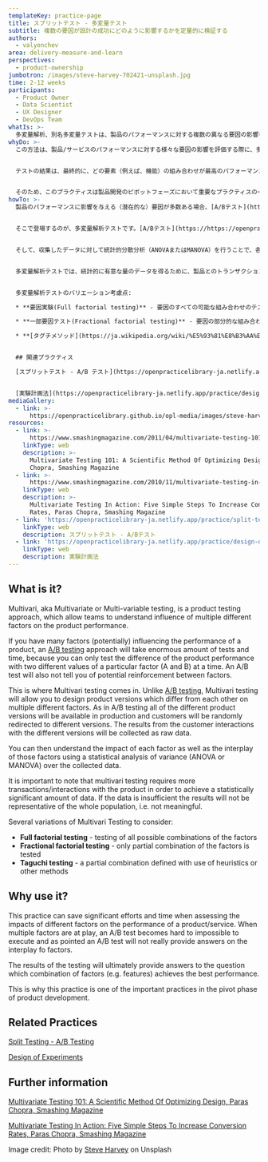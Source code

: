 ```yaml
---
templateKey: practice-page
title: スプリットテスト - 多変量テスト
subtitle: 複数の要因が設計の成功にどのように影響するかを定量的に検証する
authors:
  - valyonchev
area: delivery-measure-and-learn
perspectives:
  - product-ownership
jumbotron: /images/steve-harvey-702421-unsplash.jpg
time: 2-12 weeks
participants:
  - Product Owner
  - Data Scientist
  - UX Designer
  - DevOps Team
whatIs: >-
  多変量解析、別名多変量テストは、製品のパフォーマンスに対する複数の異なる要因の影響を知るための製品テストアプローチです。
whyDo: >-
  この方法は、製品/サービスのパフォーマンスに対する様々な要因の影響を評価する際に、多大な労力と時間を節約することができます。複数の要因が絡むと、A/Bテストの実行は難しいか不可能になり、A/Bテストでは要因の相互作用について本当の意味で答えを出すことはできません。


  テストの結果は、最終的に、どの要素（例えば、機能）の組み合わせが最高のパフォーマンスを達成するのかという問いに対する答えを提供するでしょう。


  そのため、このプラクティスは製品開発のピボットフェーズにおいて重要なプラクティスの一つとなっています。
howTo: >-
  製品のパフォーマンスに影響を与える（潜在的な）要因が多数ある場合、[A/Bテスト](https://https://openpracticelibrary-ja.netlify.app/practice/split-testing-a-b-testing/)のアプローチでは、一度に特定の要因（AとB）の2つの異なる値でしか製品性能の違いをテストできないため、膨大なテストと時間が必要になります。また、A/Bテストでは、要因間の相互強化の可能性を知ることはできません。


  そこで登場するのが、多変量解析テストです。[A/Bテスト](https://https://openpracticelibrary-ja.netlify.app/practice/split-testing-a-b-testing/)とは異なり、多変量解析テストでは、複数の異なる要因ごとに複数の異なる製品バージョンを設計することができます。A/Bテストと同様に、すべての異なる製品バージョンが本番環境で稼働し、顧客はランダムに異なるバージョンにリダイレクトされます。異なるバージョンでの顧客とのやりとりの結果は、生データとして収集されます。


  そして、収集したデータに対して統計的分散分析（ANOVAまたはMANOVA）を行うことで、各要因の影響や、それらの要因の相互作用を理解することができます。


  多変量解析テストでは、統計的に有意な量のデータを得るために、製品とのトランザクションやインタラクションを増やす必要性に注意することが重要です。データが不十分な場合、結果は母集団全体を代表するものではなく、すなわち意味のないものとなります。


  多変量解析テストのバリエーション考慮点:

  * **要因実験(Full factorial testing)** - 要因のすべての可能な組み合わせのテスト

  * **一部要因テスト(Fractional factorial testing)** - 要因の部分的な組み合わせのみをテスト

  * **[タグチメソッド](https://ja.wikipedia.org/wiki/%E5%93%81%E8%B3%AA%E5%B7%A5%E5%AD%A6)(Taguchi testing)** - ヒューリスティックや他の方法を用いて定義された部分的な組み合わせ


  ## 関連プラクティス

  [スプリットテスト - A/B テスト](https://openpracticelibrary-ja.netlify.app/practice/split-testing-a-b-testing/)


  [実験計画法](https://openpracticelibrary-ja.netlify.app/practice/design-of-experiments/)
mediaGallery:
  - link: >-
      https://openpracticelibrary.github.io/opl-media/images/steve-harvey-702421-unsplash.jpg
resources:
  - link: >-
      https://www.smashingmagazine.com/2011/04/multivariate-testing-101-a-scientific-method-of-optimizing-design/
    linkType: web
    description: >-
      Multivariate Testing 101: A Scientific Method Of Optimizing Design, Paras
      Chopra, Smashing Magazine 
  - link: >-
      https://www.smashingmagazine.com/2010/11/multivariate-testing-in-action-five-simple-steps-to-increase-conversion-rates/
    linkType: web
    description: >-
      Multivariate Testing In Action: Five Simple Steps To Increase Conversion
      Rates, Paras Chopra, Smashing Magazine
  - link: 'https://openpracticelibrary-ja.netlify.app/practice/split-testing-a-b-testing/'
    linkType: web
    description: スプリットテスト - A/Bテスト
  - link: 'https://openpracticelibrary-ja.netlify.app/practice/design-of-experiments/'
    linkType: web
    description: 実験計画法
---
```

## What is it?

Multivari, aka Multivariate or Multi-variable testing, is a product testing approach, which allow teams to understand influence of multiple different factors on the product performance.

If you have many factors (potentially) influencing the performance of a product, an [A/B testing](https://https://openpracticelibrary-ja.netlify.app/practice/split-testing-a-b-testing/) approach will take enormous amount of tests and time, because you can only test the difference of the product performance with two different values of a particular factor (A and B) at a time. An A/B test will also not tell you of potential reinforcement between factors.

This is where Multivari testing comes in. Unlike [A/B testing](https://https://openpracticelibrary-ja.netlify.app/practice/split-testing-a-b-testing/), Multivari testing will allow you to design product versions which differ from each other on multiple different factors. As in A/B testing all of the different product versions will be available in production and customers will be randomly redirected to different versions. The results from the customer interactions with the different versions will be collected as raw data.

You can then understand the impact of each factor as well as the interplay of those factors using a statistical analysis of variance (ANOVA or MANOVA) over the collected data.

It is important to note that multivari testing requires more transactions/interactions with the product in order to achieve a statistically significant amount of data. If the data is insufficient the results will not be representative of the whole population, i.e. not meaningful.

Several variations of Multivari Testing to consider:

- **Full factorial testing** - testing of all possible combinations of the factors
- **Fractional factorial testing** - only partial combination of the factors is tested
- **Taguchi testing** - a partial combination defined with use of heuristics or other methods

## Why use it?

This practice can save significant efforts and time when assessing the impacts of different factors on the performance of a product/service. When multiple factors are at play, an A/B test becomes hard to impossible to execute and as pointed an A/B test will not really provide answers on the interplay fo factors.

The results of the testing will ultimately provide answers to the question which combination of factors (e.g. features) achieves the best performance.

This is why this practice is one of the important practices in the pivot phase of product development.

## Related Practices

[Split Testing - A/B Testing](https://https://openpracticelibrary-ja.netlify.app/practice/split-testing-a-b-testing/)

[Design of Experiments](https://https://openpracticelibrary-ja.netlify.app/practice/design-of-experiments/)

## Further information

[Multivariate Testing 101: A Scientific Method Of Optimizing Design, Paras Chopra, Smashing Magazine ](https://www.smashingmagazine.com/2011/04/multivariate-testing-101-a-scientific-method-of-optimizing-design/)

[Multivariate Testing In Action: Five Simple Steps To Increase Conversion Rates, Paras Chopra, Smashing Magazine](https://www.smashingmagazine.com/2010/11/multivariate-testing-in-action-five-simple-steps-to-increase-conversion-rates/)

Image credit: Photo by [Steve Harvey](https://unsplash.com/photos/kV7S3tyvKa8) on Unsplash
